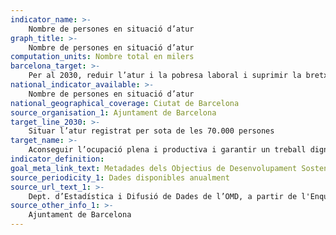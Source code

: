 ```yaml
---
indicator_name: >-
    Nombre de persones en situació d’atur
graph_title: >-
    Nombre de persones en situació d’atur
computation_units: Nombre total en milers 
barcelona_target: >-
    Per al 2030, reduir l’atur i la pobresa laboral i suprimir la bretxa salarial de gènere, amb un esforç redoblat per la inclusió laboral de les persones amb discapacitat
national_indicator_available: >-
    Nombre de persones en situació d’atur
national_geographical_coverage: Ciutat de Barcelona
source_organisation_1: Ajuntament de Barcelona
target_line_2030: >-
    Situar l’atur registrat per sota de les 70.000 persones
target_name: >-
    Aconseguir l’ocupació plena i productiva i garantir un treball digne per a tots els homes i dones, inclosos el jovent i les persones amb discapacitat, així com la igualtat de remuneració per treball d’igual valor
indicator_definition:
goal_meta_link_text: Metadades dels Objectius de Desenvolupament Sostenible de les Nacions Unides (pdf 894kB)
source_periodicity_1: Dades disponibles anualment
source_url_text_1: >-
    Dept. d’Estadística i Difusió de Dades de l’OMD, a partir de l'Enquesta de Població Activa
source_other_info_1: >-
    Ajuntament de Barcelona
---
```

